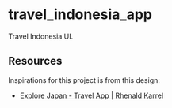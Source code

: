 # travel_indonesia_app

Travel Indonesia UI.

## Resources

Inspirations for this project is from this design:

- [Explore Japan - Travel App | Rhenald Karrel](https://dribbble.com/shots/16442643-Explore-Japan-Travel-App)
 
